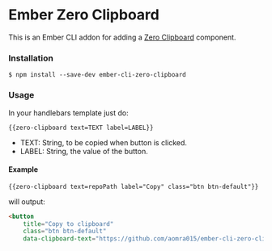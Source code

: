 # Ember Zero Clipboard

This is an Ember CLI addon for adding a [Zero Clipboard](http://zeroclipboard.org/) component. 

### Installation

```
$ npm install --save-dev ember-cli-zero-clipboard
```

### Usage

In your handlebars template just do:

```
{{zero-clipboard text=TEXT label=LABEL}}
```

* TEXT: String, to be copied when button is clicked.
* LABEL: String, the value of the button.

#### Example

```
{{zero-clipboard text=repoPath label="Copy" class="btn btn-default"}}
```

will output:

```html
<button
	title="Copy to clipboard"
	class="btn btn-default"
	data-clipboard-text="https://github.com/aomra015/ember-cli-zero-clipboard">Copy</button>
```